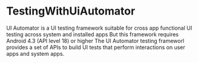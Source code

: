 # TestingWithUiAutomator

UI Automator is a UI testing framework suitable for cross app functional UI testing across system and installed apps
But this framework requires Android 4.3 (API level 18) or higher
The UI Automator testing frameworl provides a set of APIs to build UI tests that perform interactions on user apps and system apps.
